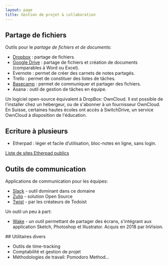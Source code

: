 ```yaml
---
layout: page
title: Gestion de projet & collaboration
---
```


## Partage de fichiers

Outils pour le *partage de fichiers et de documents*:

- [Dropbox](https://www.dropbox.com/) : partage de fichiers.
- [Google Drive](https://www.google.com/drive/) : partage de fichiers et création de documents (comparables à Word ou Excel).
- Evernote : permet de créer des carnets de notes partagés.
- Trello : permet de constituer des listes de tâches.
- [Basecamp](https://basecamp.com/) : permet de communiquer et partager des fichiers.
- Asana : outil de gestion de tâches en équipe.

Un logiciel open-source équivalent à DropBox: OwnCloud. Il est possible de l'installer chez un hébergeur, ou de s'abonner à un fournisseur OwnCloud. En Suisse, certaines hautes écoles ont accès à SwitchDrive, un service OwnCloud à disposition de l'éducation.

## Ecriture à plusieurs

- Etherpad : léger et facile d’utilisation, bloc-notes en ligne, sans login.

[Liste de sites Etherpad publics](https://github.com/ether/etherpad-lite/wiki/Sites-that-run-Etherpad-Lite)

## Outils de communication

Applications de communication pour les équipes:

- [Slack](https://slack.com/) - outil dominant dans ce domaine
- [Zulip](https://zulip.com/) - solution Open Source
- [Twist](https://twist.com/) - par les créateurs de Todoist

Un outil un peu à part:

- [Wake](https://wake.com) - un outil permettant de partager des écrans, s'intégrant aux application Sketch, Photoshop et Illustrator. Acquis en 2018 par InVision.

## Utilitaires divers

- Outils de time-tracking
- Comptabilité et gestion de projet
- Méthodologies de travail: Pomodoro Method...